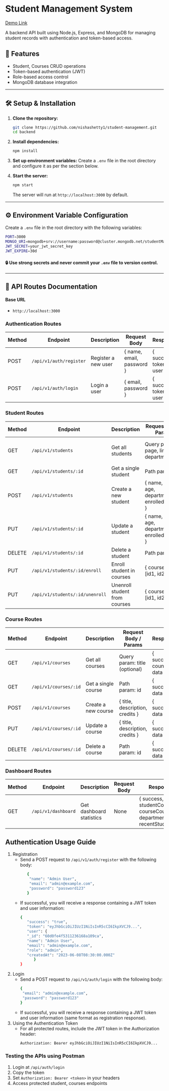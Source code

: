 # Student Management System

[Demo Link](https://res.cloudinary.com/dq4rbg2eb/video/upload/v1749368773/Portfolio/Project%20Demo%20Videos/student-management.mp4)

A backend API built using Node.js, Express, and MongoDB for managing student records with authentication and token-based access.

## 🚀 Features

- Student, Courses CRUD operations  
- Token-based authentication (JWT)  
- Role-based access control  
- MongoDB database integration

---

## 🛠️ Setup & Installation

1. **Clone the repository:**

   ```bash
   git clone https://github.com/nishashetty1/student-management.git
   cd backend
   ```
2. **Install dependencies:**

   ```bash
   npm install
   ```
3. **Set up environment variables:**
   Create a `.env` file in the root directory and configure it as per the section below.
4. **Start the server:**
   ```bash
   npm start
   ```
   The server will run at `http://localhost:3000` by default.

---

## ⚙️ Environment Variable Configuration
Create a `.env` file in the root directory with the following variables:
```bash
PORT=3000
MONGO_URI=mongodb+srv://username:password@cluster.mongodb.net/studentManagement?retryWrites=true&w=majority
JWT_SECRET=your_jwt_secret_key
JWT_EXPIRE=30d
```
#### 🔒 Use strong secrets and never commit your `.env` file to version control.
---

## 📡 API Routes Documentation

#### Base URL
- `http://localhost:3000`
  
### Authentication Routes
| Method | Endpoint                | Description         | Request Body                    | Response                        |
|--------|-------------------------|---------------------|---------------------------------|---------------------------------|
| POST   | `/api/v1/auth/register` | Register a new user | { name, email, password }       | { success, token, user }        |
| POST   | `/api/v1/auth/login `   | Login a user        | { email, password }             | { success, token, user }        |

### Student Routes
| Method | Endpoint                           | Description                    | Request Body / Params                                       | Response                        |
|--------|------------------------------------|--------------------------------|-------------------------------------------------------------|----------------------------------|
| GET    | `/api/v1/students`                 | Get all students               | Query params: page, limit, department                        | { success, count, pagination, data } |
| GET    | `/api/v1/students/:id`             | Get a single student           | Path param: id                                               | { success, data }              |
| POST   | `/api/v1/students`                 | Create a new student           | { name, email, age, department, enrolledCourses }            | { success, data }              |
| PUT    | `/api/v1/students/:id`             | Update a student               | { name, email, age, department, enrolledCourses }            | { success, data }              |
| DELETE | `/api/v1/students/:id`             | Delete a student               | Path param: id                                               | { success, data }              |
| PUT    | `/api/v1/students/:id/enroll`      | Enroll student in courses      | { courseIds: [id1, id2, ...] }                               | { success, data }              |
| PUT    | `/api/v1/students/:id/unenroll`    | Unenroll student from courses  | { courseIds: [id1, id2, ...] }                               | { success, data }              |

### Course Routes
| Method | Endpoint               | Description           | Request Body / Params                   | Response                  |
|--------|------------------------|-----------------------|------------------------------------------|---------------------------|
| GET    | `/api/v1/courses`      | Get all courses       | Query param: title (optional)           | { success, count, data }  |
| GET    | `/api/v1/courses/:id`  | Get a single course   | Path param: id                           | { success, data }         |
| POST   | `/api/v1/courses`      | Create a new course   | { title, description, credits }          | { success, data }         |
| PUT    | `/api/v1/courses/:id`  | Update a course       | { title, description, credits }          | { success, data }         |
| DELETE | `/api/v1/courses/:id`  | Delete a course       | Path param: id                           | { success, data }         |

### Dashboard Routes
| Method | Endpoint         | Description             | Request Body | Response                                                                  |
|--------|------------------|-------------------------|--------------|---------------------------------------------------------------------------|
| GET    | `/api/v1/dashboard`| Get dashboard statistics| None         | { success, data: { studentCount, courseCount, departmentCount, recentStudents } } |


## Authentication Usage Guide

1. Registration
   - Send a POST request to `/api/v1/auth/register` with the following body:
     ```bash
        {
         "name": "Admin User",
         "email": "admin@example.com",
         "password": "password123"
        }
       ```
   - If successful, you will receive a response containing a JWT token and user information:
       ```bash
       {
          "success": "true",
          "token": "eyJhbGciOiJIUzI1NiIsInR5cCI6IkpXVCJ9...",
          "user": {
          "_id": "60d0fe4f5311236168a109ca",
          "name": "Admin User",
          "email": "admin@example.com",
          "role": "admin",
          "createdAt": "2023-06-08T08:30:00.000Z"
             }
       }
       ```
2. Login
   - Send a POST request to `/api/v1/auth/login` with the following body:
     ```bash
     {
      "email": "admin@example.com",
      "password": "password123"
     }
     ```
   - If successful, you will receive a response containing a JWT token and user information (same format as registration response).
3. Using the Authentication Token
   - For all protected routes, include the JWT token in the Authorization header:
     ```bash
     Authorization: Bearer eyJhbGciOiJIUzI1NiIsInR5cCI6IkpXVCJ9...
     ```

### Testing the APIs using Postman
1. Login at `/api/auth/login`
2. Copy the token
3. Set `Authorization: Bearer <token>` in your headers
4. Access protected student, courses endpoints
